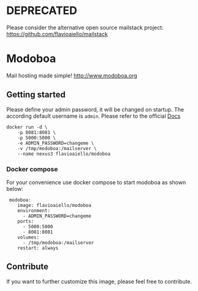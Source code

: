 # DEPRECATED
Please consider the alternative open source mailstack project: https://github.com/flavioaiello/mailstack

# Modoboa
Mail hosting made simple! http://www.modoboa.org

## Getting started
Please define your admin password, it will be changed on startup. The according default username is `admin`. Please refer to the official [Docs](http://www.modoboa.org) 

```
docker run -d \
    -p 8081:8081 \
    -p 5000:5000 \
    -e ADMIN_PASSWORD=changeme \
    -v /tmp/modoboa:/mailserver \
    --name nexus3 flavioaiello/modoboa
``` 

### Docker compose 
For your convenience use docker compose to start modoboa as shown below:

```
 modoboa:
    image: flavioaiello/modoboa
    environment:
      - ADMIN_PASSWORD=changeme
    ports:
      - 5000:5000
      - 8081:8081
    volumes:
      - /tmp/modoboa:/mailserver
    restart: always
```

## Contribute
If you want to further customize this image, please feel free to contribute.



